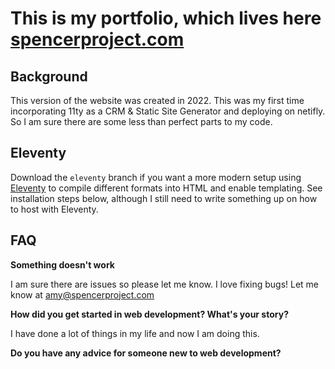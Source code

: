 # This is my portfolio, which lives here [spencerproject.com](https://spencerproject.com/)

## Background

This version of the website was created in 2022. This was my first time incorporating 11ty as a CRM & Static Site Generator and deploying on netifly. So I am sure there are some less than perfect parts to my code.


## Eleventy

Download the `eleventy` branch if you want a more modern setup using [Eleventy](https://11ty.dev/) to compile different formats into HTML and enable templating. See installation steps below, although I still need to write something up on how to host with Eleventy.


## FAQ

**Something doesn't work**

I am sure there are issues so please let me know. I love fixing bugs! Let me know at amy@spencerproject.com

**How did you get started in web development? What's your story?**

I have done a lot of things in my life and now I am doing this.

**Do you have any advice for someone new to web development?**


